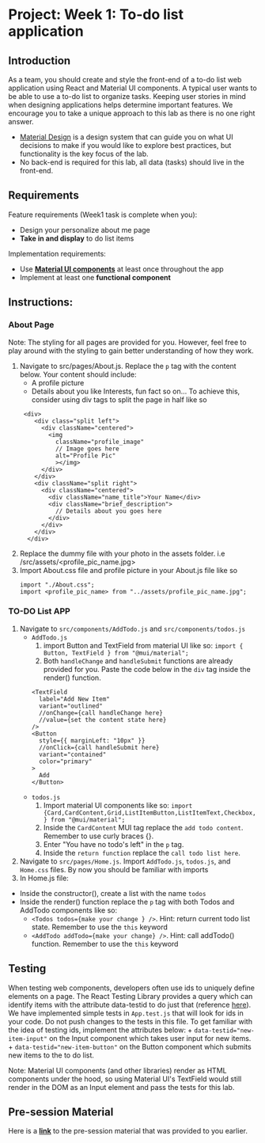 # Project: Week 1: To-do list application
## Introduction
As a team, you should create and style the front-end of a to-do list web application using React and Material UI components. A typical user wants to be able to use a to-do list to organize tasks. Keeping user stories in mind when designing applications helps determine important features. We encourage you to take a unique approach to this lab as there is no one right answer. 
- [Material Design](https://material.io/design/introduction) is a design system that can guide you on what UI decisions to make if you would like to explore best practices, but functionality is the key focus of the lab.
- No back-end is required for this lab, all data (tasks) should live in the front-end.


## Requirements
Feature requirements (Week1 task is complete when you):
+ Design your personalize about me page
+ **Take in and display** to do list items

Implementation requirements:
+ Use [**Material UI components**](https://material-ui.com/) at least once throughout the app
+ Implement at least one **functional component**

## Instructions:

### About Page
Note: The styling for all pages are provided for you. However, feel free to play around with the styling to gain better understanding of how they work.
1. Navigate to src/pages/About.js. Replace the `p` tag with the content below. Your content should include:
    - A profile picture
    - Details about you like Interests, fun fact so on... To achieve this, consider using div tags to split the page in half like so
    ```
     <div>
        <div class="split left">
          <div className="centered">
            <img 
              className="profile_image"
              // Image goes here
              alt="Profile Pic"
              ></img>
          </div>
        </div>
        <div className="split right">
          <div className="centered">
            <div className="name_title">Your Name</div>
            <div className="brief_description">
              // Details about you goes here
            </div>
          </div>
        </div>
      </div>

    ```
2. Replace the dummy file with your photo in the assets folder. i.e /src/assets/<profile_pic_name.jpg>
3. Import About.css file and profile picture in your About.js file like so 
    ```
    import "./About.css";
    import <profile_pic_name> from "../assets/profile_pic_name.jpg";
    ```
### TO-DO List APP
1. Navigate to `src/components/AddTodo.js` and `src/components/todos.js`
    + `AddTodo.js`
      1. import Button and TextField from material UI like so: `import { Button, TextField } from "@mui/material";`
      2. Both `handleChange` and `handleSubmit` functions are already provided for you. Paste the code below in the `div` tag inside the render() function. 
      ```
      <TextField
        label="Add New Item"
        variant="outlined"
        //onChange={call handleChange here}
        //value={set the content state here}
      />
      <Button
        style={{ marginLeft: "10px" }}
        //onClick={call handleSubmit here}
        variant="contained"
        color="primary"
      >
        Add
      </Button>

      ```
    + `todos.js` 
      1. Import material UI components like so: `import {Card,CardContent,Grid,ListItemButton,ListItemText,Checkbox,} from "@mui/material";`
      2. Inside the `CardContent` MUI tag replace the `add todo content`. Remember to use curly braces {}.
      3. Enter "You have no todo's left" in the `p` tag.
      4. Inside the `return function` replace the `call todo list here`.
2. Navigate to `src/pages/Home.js`. Import `AddTodo.js`, `todos.js`, and `Home.css` files. By now you should be familiar with imports
3. In Home.js file:
  + Inside the constructor(), create a list with the name `todos`
  + Inside the render() function replace the `p` tag with both Todos and AddTodo components like so:
    + `<Todos todos={make your change } />`. Hint: return current todo list state. Remember to use the `this` keyword
    + `<AddTodo addTodo={make your change} />`. Hint: call addTodo() function. Remember to use the `this` keyword


## Testing
When testing web components, developers often use ids to uniquely define elements on a page. The React Testing Library provides a query which can identify items with the attribute data-testid to do just that (reference [here](https://testing-library.com/docs/queries/bytestid/)). We have implemented simple tests in `App.test.js` that will look for ids in your code. Do not push changes to the tests in this file. To get familiar with the idea of testing ids, implement the attributes below:
    + `data-testid="new-item-input"` on the Input component which takes user input for new items.
    + `data-testid="new-item-button"` on the Button component which submits new items to the to do list.


Note: Material UI components (and other libraries) render as HTML components under the hood, so using Material UI's TextField would still render in the DOM as an Input element and pass the tests for this lab.

## Pre-session Material
Here is a [**link**](https://ibm.ent.box.com/folder/163593416418) to the pre-session material that was provided to you earlier.

